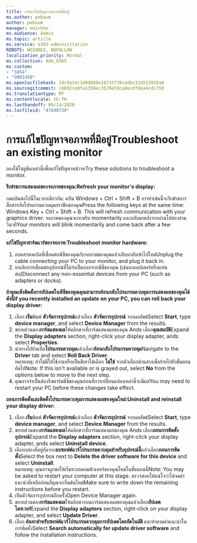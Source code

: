 ```yaml
---
title: การแก้ไขปัญหาจอภาพที่มีอยู่
ms.author: pebaum
author: pebaum
manager: mnirkhe
ms.audience: Admin
ms.topic: article
ms.service: o365-administration
ROBOTS: NOINDEX, NOFOLLOW
localization_priority: Normal
ms.collection: Adm_O365
ms.custom:
- "3454"
- "9001450"
ms.openlocfilehash: 2dc9a24c1d0d808e26733738cedbc32d513926a0
ms.sourcegitcommit: c6692ce0fa1358ec3529e59ca0ecdfdea4cdc759
ms.translationtype: MT
ms.contentlocale: th-TH
ms.lasthandoff: 09/14/2020
ms.locfileid: "47690730"
---
```

# <a name="troubleshoot-an-existing-monitor"></a><span data-ttu-id="40872-102">การแก้ไขปัญหาจอภาพที่มีอยู่</span><span class="sxs-lookup"><span data-stu-id="40872-102">Troubleshoot an existing monitor</span></span>

<span data-ttu-id="40872-103">ลองใช้โซลูชันเหล่านี้เพื่อแก้ไขปัญหาหน้าจอ</span><span class="sxs-lookup"><span data-stu-id="40872-103">Try these solutions to troubleshoot a monitor.</span></span> 

<span data-ttu-id="40872-104">**รีเฟรชการแสดงผลของจอภาพของคุณ:**</span><span class="sxs-lookup"><span data-stu-id="40872-104">**Refresh your monitor's display:**</span></span>

<span data-ttu-id="40872-105">กดแป้นต่อไปนี้ในเวลาเดียวกัน: แป้น Windows + Ctrl + Shift + B การทำเช่นนี้จะรีเฟรชการสื่อสารกับโปรแกรมควบคุมกราฟิกของคุณ</span><span class="sxs-lookup"><span data-stu-id="40872-105">Press the following keys at the same time: Windows Key  + Ctrl + Shift + B. This will refresh communication with your graphics driver.</span></span> <span data-ttu-id="40872-106">จอภาพของคุณจะกะพริบ momentarily และกลับมาหลังจากผ่านไปสองสามวินาที</span><span class="sxs-lookup"><span data-stu-id="40872-106">Your monitors will blink momentarily and come back after a few seconds.</span></span>

<span data-ttu-id="40872-107">**แก้ไขปัญหาฮาร์ดแวร์ของจอภาพ:**</span><span class="sxs-lookup"><span data-stu-id="40872-107">**Troubleshoot monitor hardware:**</span></span>

1. <span data-ttu-id="40872-108">ถอดสายเคเบิลที่เชื่อมต่อพีซีของคุณกับจอภาพของคุณแล้วเสียบกลับเข้าไปใหม่</span><span class="sxs-lookup"><span data-stu-id="40872-108">Unplug the cable connecting your PC to your monitor, and plug it back in.</span></span>
2. <span data-ttu-id="40872-109">ยกเลิกการเชื่อมต่ออุปกรณ์ที่ไม่จำเป็นออกจากพีซีของคุณ (เช่นอะแดปเตอร์หรือแท่นต่อ)</span><span class="sxs-lookup"><span data-stu-id="40872-109">Disconnect any non-essential devices from your PC (such as adapters or docks).</span></span>

<span data-ttu-id="40872-110">**ถ้าคุณเพิ่งติดตั้งการอัปเดตในพีซีของคุณคุณสามารถย้อนกลับโปรแกรมควบคุมการแสดงผลของคุณได้ดังนี้**</span><span class="sxs-lookup"><span data-stu-id="40872-110">**If you recently installed an update on your PC, you can roll back your display driver:**</span></span>

1. <span data-ttu-id="40872-111">เลือก **เริ่ม**พิมพ์ **ตัวจัดการอุปกรณ์**แล้วเลือก **ตัวจัดการอุปกรณ์** จากผลลัพธ์</span><span class="sxs-lookup"><span data-stu-id="40872-111">Select **Start**, type **device manager**, and select **Device Manager** from the results.</span></span>
2. <span data-ttu-id="40872-112">ขยายส่วนของ**การ์ดแสดงผล**ให้คลิกขวาที่การ์ดแสดงผลของคุณ Ands เลือก**คุณสมบัติ**</span><span class="sxs-lookup"><span data-stu-id="40872-112">Expand the **Display adapters** section, right-click your display adapter, ands select **Properties**.</span></span>
3. <span data-ttu-id="40872-113">นำทางไปยังแท็บ**โปรแกรมควบคุม**แล้วเลือก**ย้อนกลับโปรแกรมควบคุม**</span><span class="sxs-lookup"><span data-stu-id="40872-113">Navigate to the **Driver** tab and select **Roll Back Driver**.</span></span> <br>
<span data-ttu-id="40872-114">หมายเหตุ: ถ้าไม่มีให้ใช้งานหรือเป็นสีเทาให้เลือก **ไม่ใช่** จากตัวเลือกด้านล่างเพื่อย้ายไปยังขั้นตอนถัดไป</span><span class="sxs-lookup"><span data-stu-id="40872-114">Note: If this isn't available or is grayed out, select **No** from the options below to move to the next step.</span></span>
4. <span data-ttu-id="40872-115">คุณอาจจำเป็นต้องรีสตาร์ตพีซีของคุณก่อนที่การเปลี่ยนแปลงเหล่านี้จะมีผล</span><span class="sxs-lookup"><span data-stu-id="40872-115">You may need to restart your PC before these changes take effect.</span></span>

<span data-ttu-id="40872-116">**ถอนการติดตั้งและติดตั้งโปรแกรมควบคุมการแสดงผลของคุณใหม่:**</span><span class="sxs-lookup"><span data-stu-id="40872-116">**Uninstall and reinstall your display driver:**</span></span>

1. <span data-ttu-id="40872-117">เลือก **เริ่ม**พิมพ์ **ตัวจัดการอุปกรณ์**แล้วเลือก **ตัวจัดการอุปกรณ์** จากผลลัพธ์</span><span class="sxs-lookup"><span data-stu-id="40872-117">Select **Start**, type **device manager**, and select **Device Manager** from the results.</span></span>
2. <span data-ttu-id="40872-118">ขยายส่วนของ**การ์ดแสดงผล**ให้คลิกขวาที่การ์ดแสดงผลของคุณ Ands เลือก**ถอนการติดตั้งอุปกรณ์**</span><span class="sxs-lookup"><span data-stu-id="40872-118">Expand the **Display adapters** section, right-click your display adapter, ands select **Uninstall device**.</span></span> 
3. <span data-ttu-id="40872-119">เลือกกล่องที่อยู่ถัดจาก**ลบซอฟต์แวร์โปรแกรมควบคุมสำหรับอุปกรณ์นี้**แล้วเลือก**ถอนการติดตั้ง**</span><span class="sxs-lookup"><span data-stu-id="40872-119">Select the box next to **Delete the driver software for this device** and select **Uninstall**.</span></span><br>
<span data-ttu-id="40872-120">หมายเหตุ: คุณอาจถูกขอให้เริ่มระบบคอมพิวเตอร์ของคุณใหม่ในขั้นตอนนี้</span><span class="sxs-lookup"><span data-stu-id="40872-120">Note: You may be asked to restart your computer at this stage.</span></span> <span data-ttu-id="40872-121">ตรวจสอบให้แน่ใจว่าได้จดคำแนะนำที่เหลือก่อนที่คุณจะเริ่มต้นใหม่</span><span class="sxs-lookup"><span data-stu-id="40872-121">Make sure to write down the remaining instructions before you restart.</span></span>
4. <span data-ttu-id="40872-122">เปิดตัวจัดการอุปกรณ์อีกครั้ง</span><span class="sxs-lookup"><span data-stu-id="40872-122">Open Device Manager again.</span></span>
5. <span data-ttu-id="40872-123">ขยายส่วนของ**การ์ดแสดงผล**ให้คลิกขวาบนการ์ดแสดงผลของคุณแล้วเลือก**อัปเดตไดรเวอร์**</span><span class="sxs-lookup"><span data-stu-id="40872-123">Expand the **Display adapters** section, right-click on your display adapter, and select **Update Driver**.</span></span>
6. <span data-ttu-id="40872-124">เลือก **ค้นหาสำหรับซอฟต์แวร์โปรแกรมควบคุมการอัปเดตโดยอัตโนมัติ** และทำตามคำแนะนำในการติดตั้ง</span><span class="sxs-lookup"><span data-stu-id="40872-124">Select **Search automatically for update driver software** and follow the installation instructions.</span></span>